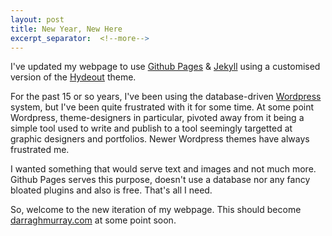 ```yaml
---
layout: post
title: New Year, New Here
excerpt_separator:  <!--more-->
---
```


I've updated my webpage to use [Github Pages](https://pages.github.com/) & [Jekyll](http://jekyllrb.com) using a customised version of the [Hydeout](https://github.com/fongandrew/hydeout) theme.

For the past 15 or so years, I've been using the database-driven [Wordpress](https://wordpress.com/) system, but I've been quite frustrated with it for some time. At some point Wordpress, theme-designers in particular, pivoted away from it being a simple tool used to write and publish to a tool seemingly targetted at graphic designers and portfolios. Newer Wordpress themes have always frustrated me.

I  wanted something that would serve text and images and not much more. Github Pages serves this purpose, doesn't use a database nor any fancy bloated plugins and also is free. That's all I need. 

So, welcome to the new iteration of my webpage. This should become [darraghmurray.com](https://darraghmurray.com) at some point soon.
